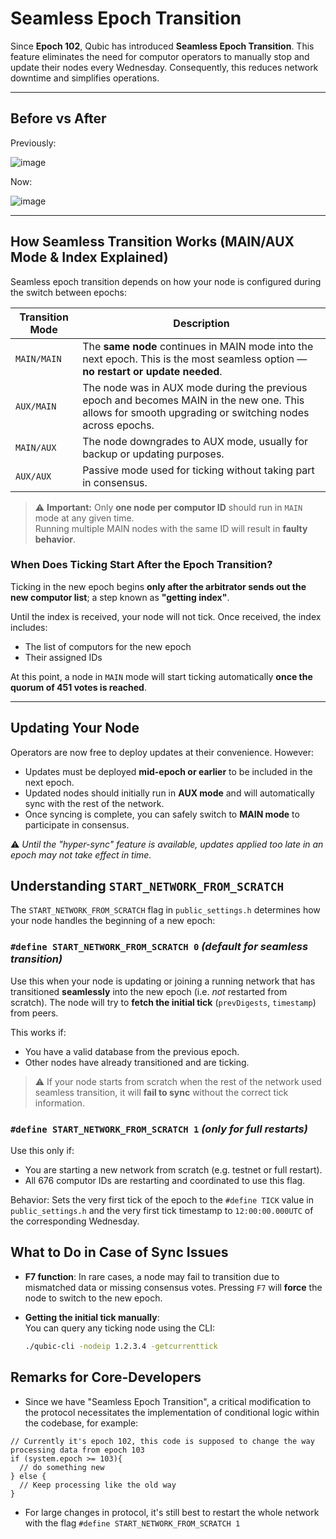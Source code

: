 # Seamless Epoch Transition

Since **Epoch 102**, Qubic has introduced **Seamless Epoch Transition**. This feature eliminates the need for computor operators to manually stop and update their nodes every Wednesday. Consequently, this reduces network downtime and simplifies operations.

---

## Before vs After

Previously:

![image](https://github.com/qubic/core/assets/39078779/e0f4835d-5bb1-48cc-8da8-9e1eeaca3e82)

Now:

![image](https://github.com/qubic/core/assets/39078779/62c849f9-96c1-45c8-a922-2f4106167579)


---

## How Seamless Transition Works (MAIN/AUX Mode & Index Explained)

Seamless epoch transition depends on how your node is configured during the switch between epochs:

| Transition Mode | Description |
|-----------------|-------------|
| `MAIN/MAIN`   | The **same node** continues in MAIN mode into the next epoch. This is the most seamless option — **no restart or update needed**. |
| `AUX/MAIN`    | The node was in AUX mode during the previous epoch and becomes MAIN in the new one. This allows for smooth upgrading or switching nodes across epochs. |
| `MAIN/AUX`    | The node downgrades to AUX mode, usually for backup or updating purposes. |
| `AUX/AUX`     | Passive mode used for ticking without taking part in consensus. |

> ⚠️ **Important:** Only **one node per computor ID** should run in `MAIN` mode at any given time.  
> Running multiple MAIN nodes with the same ID will result in **faulty behavior**.

### When Does Ticking Start After the Epoch Transition?

Ticking in the new epoch begins **only after the arbitrator sends out the new computor list**; a step known as **"getting index"**.

Until the index is received, your node will not tick. Once received, the index includes:

- The list of computors for the new epoch
- Their assigned IDs

At this point, a node in `MAIN` mode will start ticking automatically **once the quorum of 451 votes is reached**.

---


## Updating Your Node

Operators are now free to deploy updates at their convenience. However:

- Updates must be deployed **mid-epoch or earlier** to be included in the next epoch.
- Updated nodes should initially run in **AUX mode** and will automatically sync with the rest of the network.
- Once syncing is complete, you can safely switch to **MAIN mode** to participate in consensus.

⚠️ *Until the "hyper-sync" feature is available, updates applied too late in an epoch may not take effect in time.*


## Understanding `START_NETWORK_FROM_SCRATCH`

The `START_NETWORK_FROM_SCRATCH` flag in `public_settings.h` determines how your node handles the beginning of a new epoch:

### `#define START_NETWORK_FROM_SCRATCH 0` *(default for seamless transition)*

Use this when your node is updating or joining a running network that has transitioned **seamlessly** into the new epoch (i.e. *not* restarted from scratch). The node will try to **fetch the initial tick** (`prevDigests`, `timestamp`) from peers.

This works if:
- You have a valid database from the previous epoch.
- Other nodes have already transitioned and are ticking.

> ⚠️ If your node starts from scratch when the rest of the network used seamless transition, it will **fail to sync** without the correct tick information.

### `#define START_NETWORK_FROM_SCRATCH 1` *(only for full restarts)*

Use this only if:
- You are starting a new network from scratch (e.g. testnet or full restart).
- All 676 computor IDs are restarting and coordinated to use this flag.

Behavior: Sets the very first tick of the epoch to the `#define TICK` value in `public_settings.h` and the very first tick timestamp to `12:00:00.000UTC` of the corresponding Wednesday.

## What to Do in Case of Sync Issues
- **F7 function**: In rare cases, a node may fail to transition due to mismatched data or missing consensus votes. Pressing `F7` will **force** the node to switch to the new epoch.
- **Getting the initial tick manually**:  
  You can query any ticking node using the CLI:

  ```bash
  ./qubic-cli -nodeip 1.2.3.4 -getcurrenttick
  ```

## Remarks for Core-Developers
- Since we have "Seamless Epoch Transition", a critical modification to the protocol necessitates the implementation of conditional logic within the codebase, for example:
```
// Currently it's epoch 102, this code is supposed to change the way processing data from epoch 103
if (system.epoch >= 103){
  // do something new
} else {
  // Keep processing like the old way
}
```
- For large changes in protocol, it's still best to restart the whole network with the flag `#define START_NETWORK_FROM_SCRATCH 1`
